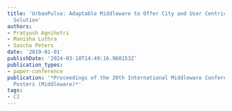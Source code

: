 ```yaml
---
title: 'UrbanPulse: Adaptable Middleware to Offer City and User Centric Smart City
  Solution'
authors:
- Pratyush Agnihotri
- Manisha Luthra
- Sascha Peters
date: '2019-01-01'
publishDate: '2024-03-18T14:49:16.960153Z'
publication_types:
- paper-conference
publication: '*Proceedings of the 20th International Middleware Conference Demos and
  Posters (Middleware)*'
tags:
- C2
---
```

